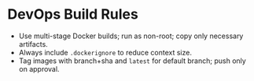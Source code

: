 # DevOps Build Rules
- Use multi-stage Docker builds; run as non-root; copy only necessary artifacts.
- Always include `.dockerignore` to reduce context size.
- Tag images with branch+sha and `latest` for default branch; push only on approval.